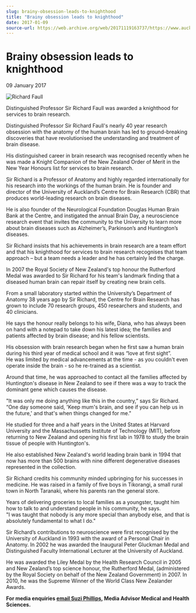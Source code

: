 ```yaml
---
slug: brainy-obsession-leads-to-knighthood
title: "Brainy obsession leads to knighthood"
date: 2017-01-09
source-url: https://web.archive.org/web/20171119163737/https://www.auckland.ac.nz/en/about/news-events-and-notices/news/news-2017/01/brainy-obsession-leads-to-knighthood.html
---
```

Brainy obsession leads to knighthood
====================================

09 January 2017

![Richard Faull](https://www.auckland.ac.nz/en/about/news-events-and-notices/news/news-2017/01/brainy-obsession-leads-to-knighthood/_jcr_content/par/textimage/image.img.jpg/1483926414999.jpg "Richard Faull")

Distinguished Professor Sir Richard Faull was awarded a knighthood for services to brain research.

Distinguished Professor Sir Richard Faull's nearly 40 year research obsession with the anatomy of the human brain has led to ground-breaking discoveries that have revolutionised the understanding and treatment of brain disease.

His distinguished career in brain research was recognised recently when he was made a Knight Companion of the New Zealand Order of Merit in the New Year Honours list for services to brain research.

Sir Richard is a Professor of Anatomy and highly regarded internationally for his research into the workings of the human brain. He is founder and director of the University of Auckland’s Centre for Brain Research (CBR) that produces world-leading research on brain diseases.

He is also founder of the Neurological Foundation Douglas Human Brain Bank at the Centre, and instigated the annual Brain Day, a neuroscience research event that invites the community to the University to learn more about brain diseases such as Alzheimer’s, Parkinson’s and Huntington’s diseases.

Sir Richard insists that his achievements in brain research are a team effort and that his knighthood for services to brain research recognises that team approach – but a team needs a leader and he has certainly led the charge.

In 2007 the Royal Society of New Zealand's top honour the Rutherford Medal was awarded to Sir Richard for his team's landmark finding that a diseased human brain can repair itself by creating new brain cells.

From a small laboratory started within the University’s Department of Anatomy 38 years ago by Sir Richard, the Centre for Brain Research has grown to include 70 research groups, 450 researchers and students, and 40 clinicians.

He says the honour really belongs to his wife, Diana, who has always been on hand with a notepad to take down his latest idea; the families and patients affected by brain disease; and his fellow scientists.

His obsession with brain research began when he first saw a human brain during his third year of medical school and it was “love at first sight”.  
He was limited by medical advancements at the time - as you couldn't even operate inside the brain - so he re-trained as a scientist.

Around that time, he was approached to contact all the families affected by Huntington's disease in New Zealand to see if there was a way to track the dominant gene which causes the disease.

"It was only me doing anything like this in the country,” says Sir Richard. “One day someone said, 'Keep mum's brain, and see if you can help us in the future,' and that's when things changed for me."

He studied for three and a half years in the United States at Harvard University and the Massachussetts Institute of Technology (MIT), before returning to New Zealand and opening his first lab in 1978 to study the brain tissue of people with Huntington's.

He also established New Zealand's world leading brain bank in 1994 that now has more than 500 brains with nine different degenerative diseases represented in the collection.

Sir Richard credits his community minded upbringing for his successes in medicine. He was raised in a family of five boys in Tikorangi, a small rural town in North Taranaki, where his parents ran the general store.

Years of delivering groceries to local families as a youngster, taught him how to talk to and understand people in his community, he says.  
"I was taught that nobody is any more special than anybody else, and that is absolutely fundamental to what I do."

Sir Richard’s contributions to neuroscience were first recognised by the University of Auckland in 1993 with the award of a Personal Chair in Anatomy. In 2002 he was awarded the Inaugural Peter Gluckman Medal and Distinguished Faculty International Lecturer at the University of Auckland.

He was awarded the Liley Medal by the Health Research Council in 2005 and New Zealand’s top science honour, the Rutherford Medal, (administered by the Royal Society on behalf of the New Zealand Government) in 2007. In 2010, he was the Supreme Winner of the World Class New Zealander Awards.

**For media enquiries [email Suzi Phillips](mailto:s.phillips@auckland.ac.nz), Media Advisor Medical and Health Sciences.**